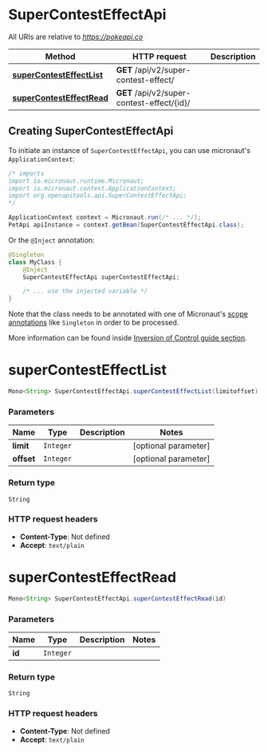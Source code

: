 # SuperContestEffectApi

All URIs are relative to *https://pokeapi.co*

| Method | HTTP request | Description |
|------------- | ------------- | -------------|
| [**superContestEffectList**](SuperContestEffectApi.md#superContestEffectList) | **GET** /api/v2/super-contest-effect/ |  |
| [**superContestEffectRead**](SuperContestEffectApi.md#superContestEffectRead) | **GET** /api/v2/super-contest-effect/{id}/ |  |


## Creating SuperContestEffectApi

To initiate an instance of `SuperContestEffectApi`, you can use micronaut's `ApplicationContext`:
```java
/* imports
import io.micronaut.runtime.Micronaut;
import io.micronaut.context.ApplicationContext;
import org.openapitools.api.SuperContestEffectApi;
*/

ApplicationContext context = Micronaut.run(/* ... */);
PetApi apiInstance = context.getBean(SuperContestEffectApi.class);
```

Or the `@Inject` annotation:
```java
@Singleton
class MyClass {
    @Inject
    SuperContestEffectApi superContestEffectApi;

    /* ... use the injected variable */
}
```
Note that the class needs to be annotated with one of Micronaut's [scope annotations](https://docs.micronaut.io/latest/guide/#scopes) like `Singleton` in order to be processed.

More information can be found inside [Inversion of Control guide section](https://docs.micronaut.io/latest/guide/#ioc).

<a id="superContestEffectList"></a>
# **superContestEffectList**
```java
Mono<String> SuperContestEffectApi.superContestEffectList(limitoffset)
```



### Parameters
| Name | Type | Description  | Notes |
|------------- | ------------- | ------------- | -------------|
| **limit** | `Integer`|  | [optional parameter] |
| **offset** | `Integer`|  | [optional parameter] |


### Return type
`String`



### HTTP request headers
 - **Content-Type**: Not defined
 - **Accept**: `text/plain`

<a id="superContestEffectRead"></a>
# **superContestEffectRead**
```java
Mono<String> SuperContestEffectApi.superContestEffectRead(id)
```



### Parameters
| Name | Type | Description  | Notes |
|------------- | ------------- | ------------- | -------------|
| **id** | `Integer`|  | |


### Return type
`String`



### HTTP request headers
 - **Content-Type**: Not defined
 - **Accept**: `text/plain`

